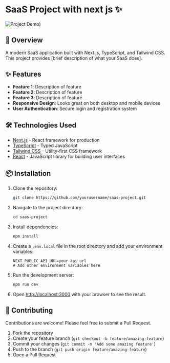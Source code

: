# SaaS Project with next js ✨

![Project Demo]([https://github.com/beus421/Saas-Project/blob/main/Saas-project.gif))

## 🚀 Overview

A modern SaaS application built with Next.js, TypeScript, and Tailwind CSS. This project provides [brief description of what your SaaS does].

## ✨ Features

- **Feature 1**: Description of feature
- **Feature 2**: Description of feature
- **Feature 3**: Description of feature
- **Responsive Design**: Looks great on both desktop and mobile devices
- **User Authentication**: Secure login and registration system

## 🛠️ Technologies Used

- [Next.js](https://nextjs.org/) - React framework for production
- [TypeScript](https://www.typescriptlang.org/) - Typed JavaScript
- [Tailwind CSS](https://tailwindcss.com/) - Utility-first CSS framework
- [React](https://reactjs.org/) - JavaScript library for building user interfaces

## 📦 Installation

1. Clone the repository:
   ```bash
   git clone https://github.com/yourusername/saas-project.git
   ```

2. Navigate to the project directory:
   ```bash
   cd saas-project
   ```

3. Install dependencies:
   ```bash
   npm install
   ```

4. Create a `.env.local` file in the root directory and add your environment variables:
   ```
   NEXT_PUBLIC_API_URL=your_api_url
   # Add other environment variables here
   ```

5. Run the development server:
   ```bash
   npm run dev
   ```

6. Open [http://localhost:3000](http://localhost:3000) with your browser to see the result.


## 📝 Contributing

Contributions are welcome! Please feel free to submit a Pull Request.

1. Fork the repository
2. Create your feature branch (`git checkout -b feature/amazing-feature`)
3. Commit your changes (`git commit -m 'Add some amazing feature'`)
4. Push to the branch (`git push origin feature/amazing-feature`)
5. Open a Pull Request


